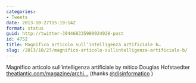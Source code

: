 ```yaml
---
categories:
- Tweets
date: 2013-10-27T15:19:14Z
format: status
guid: http://twitter-394468335980924928-post
id: 4752
title: Magnifico articolo sull’intelligenza artificiale b…
slug: /2013/10/27/magnifico-articolo-sullintelligenza-artificiale-b/
---
```


Magnifico articolo sull’intelligenza artificiale by mitico Douglas Hofstaedter [theatlantic.com/magazine/archi…](http://www.theatlantic.com/magazine/archive/2013/11/the-man-who-would-teach-machines-to-think/309529/) (thanks [@disinformatico](http://twitter.com/disinformatico) )